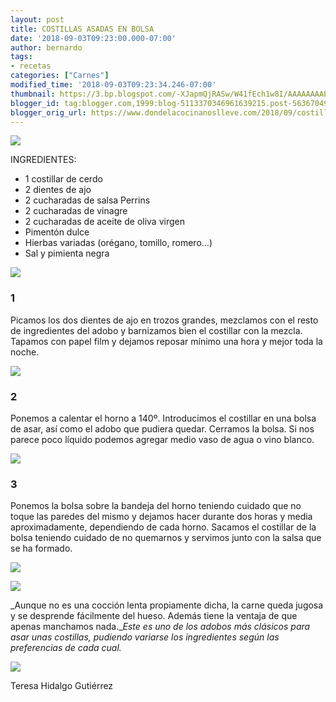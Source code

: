 ```yaml
---
layout: post
title: COSTILLAS ASADAS EN BOLSA
date: '2018-09-03T09:23:00.000-07:00'
author: bernardo
tags:
- recetas
categories: ["Carnes"]
modified_time: '2018-09-03T09:23:34.246-07:00'
thumbnail: https://3.bp.blogspot.com/-XJapmQjRASw/W41fEch1w8I/AAAAAAAAEW4/d3yf8Qxms-oOGqXLP8sOy0tixQH6FfQmgCLcBGAs/s72-c/00.JPG
blogger_id: tag:blogger.com,1999:blog-5113370346961639215.post-5636704940770757077
blogger_orig_url: https://www.dondelacocinanoslleve.com/2018/09/costillas-asadas-en-bolsa.html
---
```


![](https://3.bp.blogspot.com/-XJapmQjRASw/W41fEch1w8I/AAAAAAAAEW4/d3yf8Qxms-oOGqXLP8sOy0tixQH6FfQmgCLcBGAs/s400/00.JPG)

  
INGREDIENTES:
* 1 costillar de cerdo
* 2 dientes de ajo
* 2 cucharadas de salsa Perrins
* 2 cucharadas de vinagre
* 2 cucharadas de aceite de oliva virgen
* Pimentón dulce
* Hierbas variadas (orégano, tomillo, romero…)
* Sal y pimienta negra  

![](https://2.bp.blogspot.com/-00GTDsLh0BM/W41fKjl2mDI/AAAAAAAAEW8/atKFzQVeOhw1iFkHPgV8-73Eeep5F1iugCLcBGAs/s320/01.JPG)

  

### 1

Picamos los dos dientes de ajo en trozos grandes, mezclamos con el resto de ingredientes del adobo y barnizamos bien el costillar con la mezcla. Tapamos con papel film y dejamos reposar mínimo una hora y mejor toda la noche.  

![](https://1.bp.blogspot.com/-ZeRcIZ3SFI4/W41fPwHQr1I/AAAAAAAAEXA/nkXrU8FPicQsgMZO6TQqa1N7b5emn_kmQCLcBGAs/s320/02.JPG)

  

### 2

Ponemos a calentar el horno a 140º. Introducimos el costillar en una bolsa de asar, así como el adobo que pudiera quedar. Cerramos la bolsa. Si nos parece poco líquido podemos agregar medio vaso de agua o vino blanco.  

![](https://4.bp.blogspot.com/-7U9WA9pOLIA/W41fWLwcrbI/AAAAAAAAEXI/gIUxx7oXCDQR2WFN4Md8qUemNtOolGZ7gCLcBGAs/s320/03.JPG)

  

### 3

Ponemos la bolsa sobre la bandeja del horno teniendo cuidado que no toque las paredes del mismo y dejamos hacer durante dos horas y media aproximadamente, dependiendo de cada horno. Sacamos el costillar de la bolsa teniendo cuidado de no quemarnos y servimos junto con la salsa que se ha formado.  

![](https://1.bp.blogspot.com/-egjA5HJ1r_w/W41felnWqMI/AAAAAAAAEXM/2iZ59xCFl7Y3CJ9-D_T2K0C7chKCZ8VVQCLcBGAs/s320/05.JPG)

  

![](https://2.bp.blogspot.com/-qA6wPcOjHZI/W41fmDWGEiI/AAAAAAAAEXY/yxy6xkR4jHQhQF07ozJ5ztYNLrDr6-RKACLcBGAs/s320/06.JPG)

  

_Aunque no es una cocción lenta propiamente dicha, la carne queda jugosa y se desprende fácilmente del hueso. Además tiene la ventaja de que apenas manchamos nada.__Este es uno de los adobos más clásicos para asar unas costillas, pudiendo variarse los ingredientes según las preferencias de cada cual._

![](https://2.bp.blogspot.com/-b_-mJ1zr9mA/W41frJje2EI/AAAAAAAAEXc/WczJ9aIBC70WEaf1I8C1azCh1ppt2fyVgCLcBGAs/s320/07.JPG)

  
Teresa Hidalgo Gutiérrez
